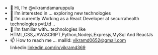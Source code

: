 - 👋 Hi, I’m @vikramdamaruppula
- 👀 I’m interested in ... exploring new technologies
- 🌱 I’m currently Working as a React Developer at securrahealth technologies pvtLtd ..
- 💞️ I’m familiar with...technologies like HTML,CSS,JAVASCRIPT,Python,Nodejs,Expresjs,MySql And ReactJs
- 📫 How to reach me ... mailId: vikramd0652@gmail.com  linkedin:[linkedin.com/in/vikramd369](https://www.linkedin.com/in/vikramd369)

<!---
vikramdamaruppula/vikramdamaruppula is a ✨ special ✨ repository because its `README.md` (this file) appears on your GitHub profile.
You can click the Preview link to take a look at your changes.
--->
